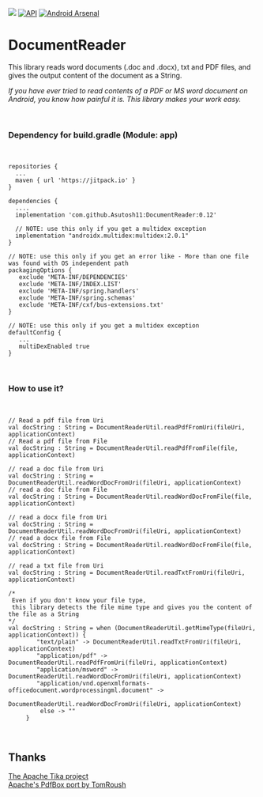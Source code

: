 [![](https://jitpack.io/v/Asutosh11/DocumentReader.svg)](https://jitpack.io/#Asutosh11/DocumentReader)
[![API](https://img.shields.io/badge/API-5%2B-orange.svg?style=flat)](https://android-arsenal.com/api?level=5)
[![Android Arsenal](https://img.shields.io/badge/Android%20Arsenal-DocumentReader-blue.svg?style=flat)](https://android-arsenal.com/details/1/8136)


# DocumentReader
 
This library reads word documents (.doc and .docx), txt and PDF files, and gives the output content of the document as a String.

<i>If you have ever tried to read contents of a PDF or MS word document on Android, you know how painful it is. 
This library makes your work easy.</i>

<br><h3><b>Dependency for build.gradle (Module: app)</b></h3><br>


```
repositories {
  ...
  maven { url 'https://jitpack.io' }
}
```

```
dependencies {
  ....
  implementation 'com.github.Asutosh11:DocumentReader:0.12'
  
  // NOTE: use this only if you get a multidex exception
  implementation "androidx.multidex:multidex:2.0.1"
}
```

```
// NOTE: use this only if you get an error like - More than one file was found with OS independent path
packagingOptions {
   exclude 'META-INF/DEPENDENCIES'
   exclude 'META-INF/INDEX.LIST'
   exclude 'META-INF/spring.handlers'
   exclude 'META-INF/spring.schemas'
   exclude 'META-INF/cxf/bus-extensions.txt'
}
```

```
// NOTE: use this only if you get a multidex exception
defaultConfig {
   ...
   multiDexEnabled true
}
```

<br><h3><b>How to use it?</b></h3><br>

```
// Read a pdf file from Uri
val docString : String = DocumentReaderUtil.readPdfFromUri(fileUri, applicationContext)
// Read a pdf file from File
val docString : String = DocumentReaderUtil.readPdfFromFile(file, applicationContext)
```

```
// read a doc file from Uri
val docString : String = DocumentReaderUtil.readWordDocFromUri(fileUri, applicationContext)
// read a doc file from File
val docString : String = DocumentReaderUtil.readWordDocFromFile(file, applicationContext)
```

```
// read a docx file from Uri
val docString : String = DocumentReaderUtil.readWordDocFromUri(fileUri, applicationContext)
// read a docx file from File
val docString : String = DocumentReaderUtil.readWordDocFromFile(file, applicationContext)
```

```
// read a txt file from Uri
val docString : String = DocumentReaderUtil.readTxtFromUri(fileUri, applicationContext)
```

```    
/*
 Even if you don't know your file type, 
 this library detects the file mime type and gives you the content of the file as a String
*/
val docString : String = when (DocumentReaderUtil.getMimeType(fileUri, applicationContext)) {
        "text/plain" -> DocumentReaderUtil.readTxtFromUri(fileUri, applicationContext)
        "application/pdf" -> DocumentReaderUtil.readPdfFromUri(fileUri, applicationContext)
        "application/msword" -> DocumentReaderUtil.readWordDocFromUri(fileUri, applicationContext)
        "application/vnd.openxmlformats-officedocument.wordprocessingml.document" -> 
                                        DocumentReaderUtil.readWordDocFromUri(fileUri, applicationContext)
         else -> ""
	 }
```
<br>
<h2><b>Thanks</b></h2>
<a href = "https://tika.apache.org/">The Apache Tika project</a><br>
<a href = "https://github.com/TomRoush/PdfBox-Android">Apache's PdfBox port by TomRoush</a>
